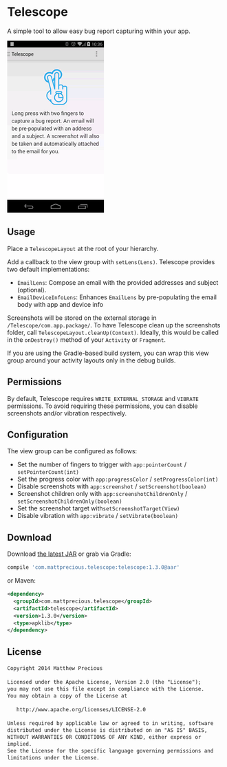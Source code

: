 Telescope
======

A simple tool to allow easy bug report capturing within your app.

![](images/sample.gif)



Usage
-----

Place a `TelescopeLayout` at the root of your hierarchy.

Add a callback to the view group with `setLens(Lens)`. Telescope provides two default
implementations:

* `EmailLens`: Compose an email with the provided addresses and subject (optional).
* `EmailDeviceInfoLens`: Enhances `EmailLens` by pre-populating the email body with app and device
  info

Screenshots will be stored on the external storage in `/Telescope/com.app.package/`. To have
Telescope clean up the screenshots folder, call `TelescopeLayout.cleanUp(Context)`. Ideally, this
would be called in the `onDestroy()` method of your `Activity` or `Fragment`.

If you are using the Gradle-based build system, you can wrap this view group around your activity
layouts only in the debug builds.



Permissions
-----------

By default, Telescope requires `WRITE_EXTERNAL_STORAGE` and `VIBRATE` permissions. To avoid
requiring these permissions, you can disable screenshots and/or vibration respectively.



Configuration
-------------

The view group can be configured as follows:

* Set the number of fingers to trigger with `app:pointerCount` / `setPointerCount(int)`
* Set the progress color with `app:progressColor` / `setProgressColor(int)`
* Disable screenshots with `app:screenshot` / `setScreenshot(boolean)`
* Screenshot children only with `app:screenshotChildrenOnly` / `setScreenshotChildrenOnly(boolean)`
* Set the screenshot target with`setScreenshotTarget(View)`
* Disable vibration with `app:vibrate` / `setVibrate(boolean)`



Download
--------

Download [the latest JAR][1] or grab via Gradle:
```groovy
compile 'com.mattprecious.telescope:telescope:1.3.0@aar'
```
or Maven:
```xml
<dependency>
  <groupId>com.mattprecious.telescope</groupId>
  <artifactId>telescope</artifactId>
  <version>1.3.0</version>
  <type>apklib</type>
</dependency>
```


License
--------

    Copyright 2014 Matthew Precious

    Licensed under the Apache License, Version 2.0 (the "License");
    you may not use this file except in compliance with the License.
    You may obtain a copy of the License at

       http://www.apache.org/licenses/LICENSE-2.0

    Unless required by applicable law or agreed to in writing, software
    distributed under the License is distributed on an "AS IS" BASIS,
    WITHOUT WARRANTIES OR CONDITIONS OF ANY KIND, either express or implied.
    See the License for the specific language governing permissions and
    limitations under the License.


 [1]: http://repository.sonatype.org/service/local/artifact/maven/redirect?r=central-proxy&g=com.mattprecious.telescope&a=telescope&v=LATEST
